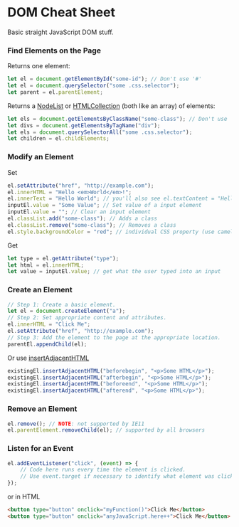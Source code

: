 # DOM Cheat Sheet
Basic straight JavaScript DOM stuff.

### Find Elements on the Page
Returns one element:

```js
let el = document.getElementById("some-id"); // Don't use '#'
let el = document.querySelector("some .css.selector");
let parent = el.parentElement;
```

Returns a [NodeList](https://developer.mozilla.org/en-US/docs/Web/API/NodeList) or [HTMLCollection](https://developer.mozilla.org/en-US/docs/Web/API/HTMLCollection) (both like an array) of elements:

```js
let els = document.getElementsByClassName("some-class"); // Don't use '.'
let divs = document.getElementsByTagName("div");
let els = document.querySelectorAll("some .css.selector");
let children = el.childElements;
```

### Modify an Element
Set

```js
el.setAttribute("href", "http://example.com");
el.innerHTML = "Hello <em>World</em>!";
el.innerText = "Hello World"; // you'll also see el.textContent = "Hello World";
inputEl.value = "Some Value"; // Set value of a input element
inputEl.value = ""; // Clear an input element
el.classList.add("some-class"); // Adds a class
el.classList.remove("some-class"); // Removes a class
el.style.backgroundColor = "red"; // individual CSS property (use camel case)
```

Get

```js
let type = el.getAttribute("type");
let html = el.innerHTML;
let value = inputEl.value; // get what the user typed into an input
```

### Create an Element
```js
// Step 1: Create a basic element.
let el = document.createElement("a");
// Step 2: Set appropriate content and attributes.
el.innerHTML = "Click Me";
el.setAttribute("href", "http://example.com");
// Step 3: Add the element to the page at the appropriate location.
parentEl.appendChild(el);
```

Or use [insertAdjacentHTML](https://developer.mozilla.org/en-US/docs/Web/API/Element/insertAdjacentHTML)
```js
existingEl.insertAdjacentHTML("beforebegin", "<p>Some HTML</p>");
existingEl.insertAdjacentHTML("afterbegin", "<p>Some HTML</p>");
existingEl.insertAdjacentHTML("beforeend", "<p>Some HTML</p>");
existingEl.insertAdjacentHTML("afterend", "<p>Some HTML</p>");
```

### Remove an Element
```js
el.remove(); // NOTE: not supported by IE11
el.parentElement.removeChild(el); // supported by all browsers
```

### Listen for an Event
```js
el.addEventListener("click", (event) => {
    // Code here runs every time the element is clicked.
    // Use event.target if necessary to identify what element was clicked.
});
```

or in HTML

```html
<button type="button" onclick="myFunction()">Click Me</button>
<button type="button" onclick="anyJavaScript.here++">Click Me</button>
```